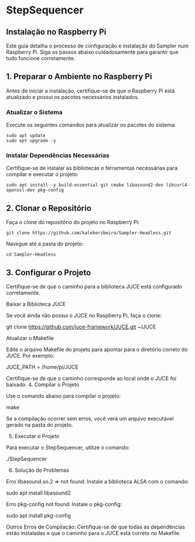 # StepSequencer
## Instalação no Raspberry Pi
Este guia detalha o processo de configuração e instalação do Sampler num Raspberry Pi. Siga os passos abaixo cuidadosamente para garantir que tudo funcione corretamente.
## 1. Preparar o Ambiente no Raspberry Pi
Antes de iniciar a instalação, certifique-se de que o Raspberry Pi está atualizado e possui os pacotes necessários instalados.
### Atualizar o Sistema
Execute os seguintes comandos para atualizar os pacotes do sistema:
```
sudo apt update
sudo apt upgrade -y
 ```
### Instalar Dependências Necessárias

Certifique-se de instalar as bibliotecas e ferramentas necessárias para compilar e executar o projeto:
```
sudo apt install -y build-essential git cmake libasound2-dev libcurl4-openssl-dev pkg-config
```

## 2. Clonar o Repositório

Faça o clone do repositório do projeto no Raspberry Pi:
```
git clone https://github.com/kaleberibeiro/Sampler-Headless.git
```

Navegue até a pasta do projeto:
```
cd Sampler-Headless
```
## 3. Configurar o Projeto

Certifique-se de que o caminho para a biblioteca JUCE está configurado corretamente.

Baixar a Biblioteca JUCE

Se você ainda não possui o JUCE no Raspberry Pi, faça o clone:

git clone https://github.com/juce-framework/JUCE.git ~/JUCE

Atualizar o Makefile

Edite o arquivo Makefile do projeto para apontar para o diretório correto do JUCE. Por exemplo:

JUCE_PATH = /home/pi/JUCE

Certifique-se de que o caminho corresponde ao local onde o JUCE foi baixado.
4. Compilar o Projeto

Use o comando abaixo para compilar o projeto:

make

Se a compilação ocorrer sem erros, você verá um arquivo executável gerado na pasta do projeto.

5. Executar o Projeto

Para executar o StepSequencer, utilize o comando:

./StepSequencer

6. Solução de Problemas

Erro libasound.so.2 => not found: Instale a biblioteca ALSA com o comando:

sudo apt install libasound2

Erro pkg-config not found: Instale o pkg-config:

sudo apt install pkg-config

Outros Erros de Compilação: Certifique-se de que todas as dependências estão instaladas e que o caminho para o JUCE está correto no Makefile.
